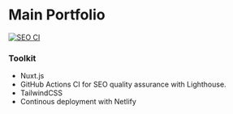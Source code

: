# Main Portfolio
[![SEO CI](https://github.com/Louisp78/portfolioV2/actions/workflows/ci.yml/badge.svg?branch=main)](https://github.com/Louisp78/portfolioV2/actions/workflows/ci.yml)

### Toolkit
- Nuxt.js
- GitHub Actions CI for SEO quality assurance with Lighthouse.
- TailwindCSS
- Continous deployment with Netlify
